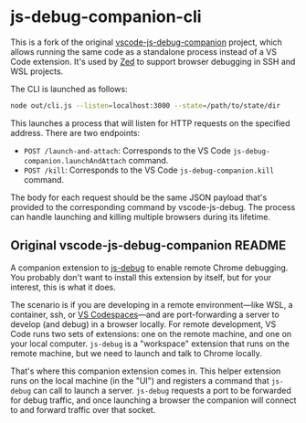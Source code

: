 # js-debug-companion-cli

This is a fork of the original [vscode-js-debug-companion](https://github.com/microsoft/vscode-js-debug-companion) project, which allows running the same code as a standalone process instead of a VS Code extension. It's used by [Zed](https://zed.dev) to support browser debugging in SSH and WSL projects.

The CLI is launched as follows:

```bash
node out/cli.js --listen=localhost:3000 --state=/path/to/state/dir
```

This launches a process that will listen for HTTP requests on the specified address. There are two endpoints:

- `POST /launch-and-attach`: Corresponds to the VS Code `js-debug-companion.launchAndAttach` command.
- `POST /kill`: Corresponds to the VS Code `js-debug-companion.kill` command.

The body for each request should be the same JSON payload that's provided to the corresponding command by vscode-js-debug. The process can handle launching and killing multiple browsers during its lifetime.

## Original vscode-js-debug-companion README

A companion extension to [js-debug](https://github.com/microsoft/vscode-js-debug) to enable remote Chrome debugging. You probably don't want to install this extension by itself, but for your interest, this is what it does.

The scenario is if you are developing in a remote environment—like WSL, a container, ssh, or [VS Codespaces](https://visualstudio.microsoft.com/services/visual-studio-codespaces/)—and are port-forwarding a server to develop (and debug) in a browser locally. For remote development, VS Code runs two sets of extensions: one on the remote machine, and one on your local computer. `js-debug` is a "workspace" extension that runs on the remote machine, but we need to launch and talk to Chrome locally.

That's where this companion extension comes in. This helper extension runs on the local machine (in the "UI") and registers a command that `js-debug` can call to launch a server. `js-debug` requests a port to be forwarded for debug traffic, and once launching a browser the companion will connect to and forward traffic over that socket.
